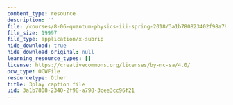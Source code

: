 ```yaml
---
content_type: resource
description: ''
file: /courses/8-06-quantum-physics-iii-spring-2018/3a1b780823402f98a7983cee3cc96f21_papfq4sdC3w.srt
file_size: 19997
file_type: application/x-subrip
hide_download: true
hide_download_original: null
learning_resource_types: []
license: https://creativecommons.org/licenses/by-nc-sa/4.0/
ocw_type: OCWFile
resourcetype: Other
title: 3play caption file
uid: 3a1b7808-2340-2f98-a798-3cee3cc96f21
---
```

